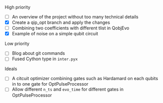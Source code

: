 High priority
- [ ] An overview of the project without too many technical details
- [x] Create a qip_opt branch and apply the changes
- [ ] Combining two coefficients with different tlist in QobjEvo
- [x] Example of noise on a simple qubit circuit

Low priority
- [ ] Blog about git commands
- [ ] Fused Cython type in `inter.pyx`

Ideals
- [ ] A citcuit optimizer combining gates such as Hardamard on each qubits in to one gate for OptPulseProcessor
- [ ] Allow different `n_ts` and `evo_time` for different gates in OptPulseProcessor
